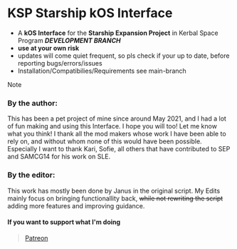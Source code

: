 # KSP Starship kOS Interface
- A **kOS Interface** for the **Starship Expansion Project** in Kerbal Space Program ***DEVELOPMENT BRANCH***
- **use at your own risk**
- updates will come quiet frequent, so pls check if your up to date, before reporting bugs/errors/issues
- Installation/Compatibilies/Requirements see main-branch


> [!NOTE]
> ### By the author:
> This has been a pet project of mine since around May 2021, and I had a lot of fun making and using this Interface. I hope you will too! Let me know what you think! I thank all the mod makers whose work I have been able to rely on, and without whom none of this would have been possible. Especially I want to thank Kari, Sofie, all others that have contributed to SEP and SAMCG14 for his work on SLE.
>
> ### By the editor:
> This work has mostly been done by Janus in the original script. My Edits mainly focus on bringing functionallity back, ~~while not rewriting the script~~ adding more features and improving guidance.


#### If you want to support what I'm doing
> [Patreon](https://patreon.com/Nubro?utm_medium=unknown&utm_source=join_link&utm_campaign=creatorshare_creator&utm_content=copyLink)